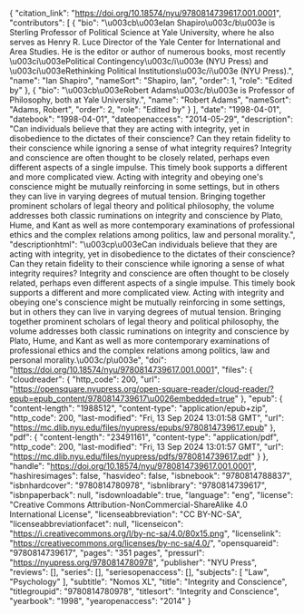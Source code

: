 {
   "citation_link": "https://doi.org/10.18574/nyu/9780814739617.001.0001",
   "contributors": [
     {
       "bio": "\u003cb\u003eIan Shapiro\u003c/b\u003e is Sterling Professor of Political Science at Yale University, where he also serves as Henry R. Luce Director of the Yale Center for International and Area Studies. He is the editor or author of numerous books, most recently \u003ci\u003ePolitical Contingency\u003c/i\u003e (NYU Press) and \u003ci\u003eRethinking Political Institutions\u003c/i\u003e (NYU Press).",
       "name": "Ian Shapiro",
       "nameSort": "Shapiro, Ian",
       "order": 1,
       "role": "Edited by"
     },
     {
       "bio": "\u003cb\u003eRobert Adams\u003c/b\u003e is Professor of Philosophy, both at Yale University.",
       "name": "Robert Adams",
       "nameSort": "Adams, Robert",
       "order": 2,
       "role": "Edited by"
     }
   ],
   "date": "1998-04-01",
   "datebook": "1998-04-01",
   "dateopenaccess": "2014-05-29",
   "description": "Can individuals believe that they are acting with integrity, yet in disobedience to the dictates of their conscience? Can they retain fidelity to their conscience while ignoring a sense of what integrity requires?  Integrity and conscience are often thought to be closely related, perhaps even different aspects of a single impulse. This timely book supports a different and more complicated view. Acting with integrity and obeying one's conscience might be mutually reinforcing in some settings, but in others they can live in varying degrees of mutual tension. Bringing together prominent scholars of legal theory and political philosophy, the volume addresses both classic ruminations on integrity and conscience by Plato, Hume, and Kant as well as more contemporary examinations of professional ethics and the complex relations among politics, law and personal morality.",
   "descriptionhtml": "\u003cp\u003eCan individuals believe that they are acting with integrity, yet in disobedience to the dictates of their conscience? Can they retain fidelity to their conscience while ignoring a sense of what integrity requires?  Integrity and conscience are often thought to be closely related, perhaps even different aspects of a single impulse. This timely book supports a different and more complicated view. Acting with integrity and obeying one's conscience might be mutually reinforcing in some settings, but in others they can live in varying degrees of mutual tension. Bringing together prominent scholars of legal theory and political philosophy, the volume addresses both classic ruminations on integrity and conscience by Plato, Hume, and Kant as well as more contemporary examinations of professional ethics and the complex relations among politics, law and personal morality.\u003c/p\u003e",
   "doi": "https://doi.org/10.18574/nyu/9780814739617.001.0001",
   "files": {
     "cloudreader": {
       "http_code": 200,
       "url": "https://opensquare.nyupress.org/open-square-reader/cloud-reader/?epub=epub_content/9780814739617\u0026embedded=true"
     },
     "epub": {
       "content-length": "1988512",
       "content-type": "application/epub+zip",
       "http_code": 200,
       "last-modified": "Fri, 13 Sep 2024 13:01:58 GMT",
       "url": "https://mc.dlib.nyu.edu/files/nyupress/epubs/9780814739617.epub"
     },
     "pdf": {
       "content-length": "23491161",
       "content-type": "application/pdf",
       "http_code": 200,
       "last-modified": "Fri, 13 Sep 2024 13:01:57 GMT",
       "url": "https://mc.dlib.nyu.edu/files/nyupress/pdfs/9780814739617.pdf"
     }
   },
   "handle": "https://doi.org/10.18574/nyu/9780814739617.001.0001",
   "hashiresimages": false,
   "hasvideo": false,
   "isbnebook": "9780814788837",
   "isbnhardcover": "9780814780978",
   "isbnlibrary": "9780814739617",
   "isbnpaperback": null,
   "isdownloadable": true,
   "language": "eng",
   "license": "Creative Commons Attribution-NonCommercial-ShareAlike 4.0 International License",
   "licenseabbreviation": "CC BY-NC-SA",
   "licenseabbreviationfacet": null,
   "licenseicon": "https://i.creativecommons.org/l/by-nc-sa/4.0/80x15.png",
   "licenselink": "https://creativecommons.org/licenses/by-nc-sa/4.0/",
   "opensquareid": "9780814739617",
   "pages": "351 pages",
   "pressurl": "https://nyupress.org/9780814780978",
   "publisher": "NYU Press",
   "reviews": [],
   "series": [],
   "seriesopenaccess": [],
   "subjects": [
     "Law",
     "Psychology"
   ],
   "subtitle": "Nomos XL",
   "title": "Integrity and Conscience",
   "titlegroupid": "9780814780978",
   "titlesort": "Integrity and Conscience",
   "yearbook": "1998",
   "yearopenaccess": "2014"
 }
